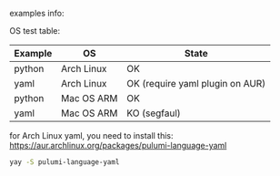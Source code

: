 examples info:

OS test table:

|Example | OS| State |
|--------|---|-------|
|python|Arch Linux|OK|
|yaml|Arch Linux|OK (require yaml plugin on AUR)| 
|python|Mac OS ARM|OK| 
|yaml|Mac OS ARM|KO (segfaul)|


for Arch Linux yaml, you need to install this: https://aur.archlinux.org/packages/pulumi-language-yaml
```sh
yay -S pulumi-language-yaml
```
